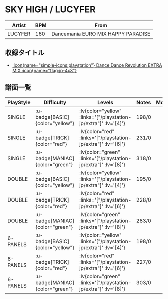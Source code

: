 # SKY HIGH / LUCYFER

|Artist|BPM|From|
|------|---|----|
|LUCYFER|160|Dancemania EURO MIX HAPPY PARADISE|

## 収録タイトル

- [ :icon{name="simple-icons:playstation"} Dance Dance Revolution EXTRA MIX :icon{name="flag:jp-4x3"} ](/playstation-jp/extra)

## 譜面一覧

|PlayStyle|Difficulty|Levels|Notes|Movie|
|---------|----------|------|-----|-----|
|SINGLE| :u-badge[BASIC]{color="yellow"} | :lv{color="yellow" :links='["/playstation-jp/extra"]' :lv='[4]'} |198/0||
|SINGLE| :u-badge[TRICK]{color="red"} | :lv{color="red" :links='["/playstation-jp/extra"]' :lv='[6]'} |231/0||
|SINGLE| :u-badge[MANIAC]{color="green"} | :lv{color="green" :links='["/playstation-jp/extra"]' :lv='[8]'} |318/0||
|DOUBLE| :u-badge[BASIC]{color="yellow"} | :lv{color="yellow" :links='["/playstation-jp/extra"]' :lv='[4]'} |195/0||
|DOUBLE| :u-badge[TRICK]{color="red"} | :lv{color="red" :links='["/playstation-jp/extra"]' :lv='[6]'} |228/0||
|DOUBLE| :u-badge[MANIAC]{color="green"} | :lv{color="green" :links='["/playstation-jp/extra"]' :lv='[8]'} |283/0||
|6-PANELS| :u-badge[BASIC]{color="yellow"} | :lv{color="yellow" :links='["/playstation-jp/extra"]' :lv='[4]'} |198/0||
|6-PANELS| :u-badge[TRICK]{color="red"} | :lv{color="red" :links='["/playstation-jp/extra"]' :lv='[6]'} |227/0||
|6-PANELS| :u-badge[MANIAC]{color="green"} | :lv{color="green" :links='["/playstation-jp/extra"]' :lv='[8]'} |303/0||

